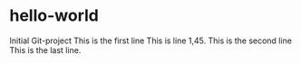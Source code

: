 # hello-world
Initial Git-project
This is the first line
This is line 1,45.
This is the second line
This is the last line. <END>

